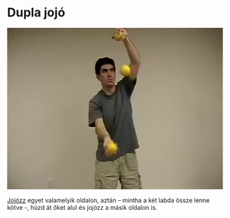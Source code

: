 # Dupla jojó

![doubleyoyo](/resources/videos/poster/doubleyoyo.jpg)

 [Jojózz](jojo.md) egyet valamelyik oldalon, aztán – mintha a két labda össze lenne kötve -, húzd át őket alul és jojózz a másik oldalon is.


